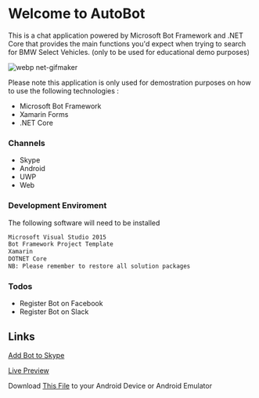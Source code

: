 # Welcome to AutoBot

This is a chat application powered by Microsoft Bot Framework and .NET Core that provides the main functions you'd expect when trying to search for BMW Select Vehicles. (only to be used for educational demo purposes)

![webp net-gifmaker](https://user-images.githubusercontent.com/24914682/27386044-d3c3c358-5694-11e7-8b77-c5a722e166b9.gif)

Please note this application is only used for demostration purposes on how to use the following technologies :
  - Microsoft Bot Framework
  - Xamarin Forms
  - .NET Core

### Channels

  - Skype
  - Android
  - UWP
  - Web

### Development Enviroment

The following software will need to be installed 

```sh
Microsoft Visual Studio 2015
Bot Framework Project Template
Xamarin
DOTNET Core
NB: Please remember to restore all solution packages
```



### Todos

 - Register Bot on Facebook
 - Register Bot on Slack

Links
----
[Add Bot to Skype](https://join.skype.com/bot/925afb34-bc29-4aca-ae7f-d91c09bc9b74)

[Live Preview](http://www.nivash.co.za/autobot)


Download [This File](https://www.dropbox.com/s/4z1zonajzlrunpl/AutoBotApp.Droid.apk?dl=0) to your Android Device or Android Emulator 
